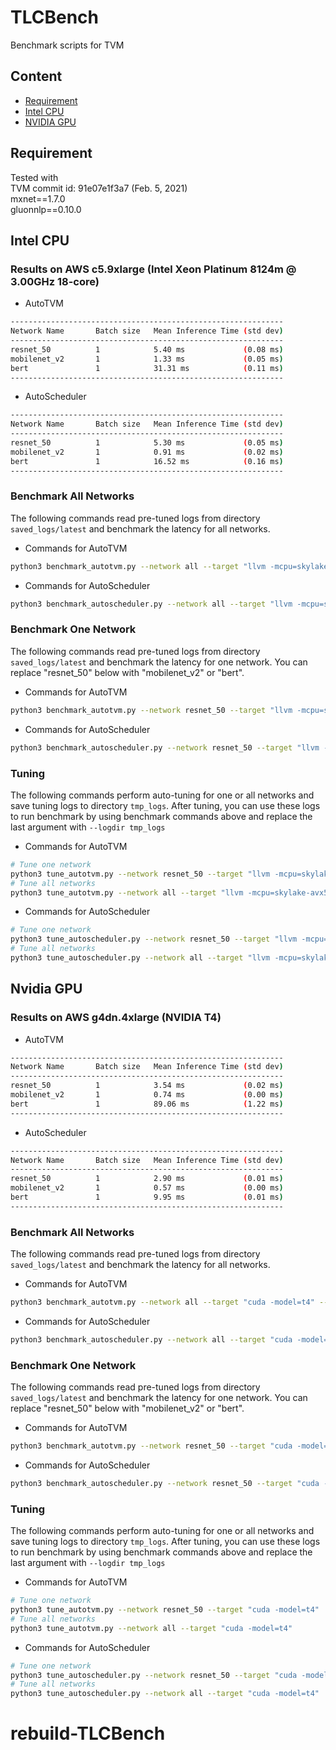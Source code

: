# TLCBench

Benchmark scripts for TVM

## Content
- [Requirement](#requirement)
- [Intel CPU](#intel-cpu)
- [NVIDIA GPU](#nvidia-gpu)


## Requirement
Tested with  
TVM commit id: 91e07e1f3a7 (Feb. 5, 2021)  
mxnet==1.7.0  
gluonnlp==0.10.0  

## Intel CPU

### Results on AWS c5.9xlarge (Intel Xeon Platinum 8124m @ 3.00GHz 18-core)
- AutoTVM
```bash
-------------------------------------------------------------
Network Name       Batch size   Mean Inference Time (std dev)
-------------------------------------------------------------
resnet_50          1            5.40 ms             (0.08 ms)
mobilenet_v2       1            1.33 ms             (0.05 ms)
bert               1            31.31 ms            (0.11 ms)
-------------------------------------------------------------
```

- AutoScheduler
```bash
-------------------------------------------------------------
Network Name       Batch size   Mean Inference Time (std dev)
-------------------------------------------------------------
resnet_50          1            5.30 ms             (0.05 ms)
mobilenet_v2       1            0.91 ms             (0.02 ms)
bert               1            16.52 ms            (0.16 ms)
-------------------------------------------------------------
```


### Benchmark All Networks
The following commands read pre-tuned logs from directory `saved_logs/latest` and benchmark the latency for all networks.

- Commands for AutoTVM
```bash
python3 benchmark_autotvm.py --network all --target "llvm -mcpu=skylake-avx512 -model=platinum-8124m" --logdir saved_logs/latest
```

- Commands for AutoScheduler
```bash
python3 benchmark_autoscheduler.py --network all --target "llvm -mcpu=skylake-avx512 -model=platinum-8124m" --logdir saved_logs/latest
```

### Benchmark One Network
The following commands read pre-tuned logs from directory `saved_logs/latest` and benchmark the latency for one network.
You can replace "resnet_50" below with "mobilenet_v2" or "bert".

- Commands for AutoTVM
```bash
python3 benchmark_autotvm.py --network resnet_50 --target "llvm -mcpu=skylake-avx512 -model=platinum-8124m" --logdir saved_logs/latest
```

- Commands for AutoScheduler
```bash
python3 benchmark_autoscheduler.py --network resnet_50 --target "llvm -mcpu=skylake-avx512 -model=platinum-8124m"  --logdir saved_logs/latest
```

### Tuning
The following commands perform auto-tuning for one or all networks and save tuning logs to directory `tmp_logs`.
After tuning, you can use these logs to run benchmark by using benchmark commands above and replace the last argument with `--logdir tmp_logs`

- Commands for AutoTVM
```bash
# Tune one network
python3 tune_autotvm.py --network resnet_50 --target "llvm -mcpu=skylake-avx512 -model=platinum-8124m"
# Tune all networks
python3 tune_autotvm.py --network all --target "llvm -mcpu=skylake-avx512 -model=platinum-8124m"
```

- Commands for AutoScheduler
```bash
# Tune one network
python3 tune_autoscheduler.py --network resnet_50 --target "llvm -mcpu=skylake-avx512 -model=platinum-8124m"
# Tune all networks
python3 tune_autoscheduler.py --network all --target "llvm -mcpu=skylake-avx512 -model=platinum-8124m"
```

## Nvidia GPU

### Results on AWS g4dn.4xlarge (NVIDIA T4)
- AutoTVM
```bash
-------------------------------------------------------------
Network Name       Batch size   Mean Inference Time (std dev)
-------------------------------------------------------------
resnet_50          1            3.54 ms             (0.02 ms)
mobilenet_v2       1            0.74 ms             (0.00 ms)
bert               1            89.06 ms            (1.22 ms)
-------------------------------------------------------------
```

- AutoScheduler
```bash
-------------------------------------------------------------
Network Name       Batch size   Mean Inference Time (std dev)
-------------------------------------------------------------
resnet_50          1            2.90 ms             (0.01 ms)
mobilenet_v2       1            0.57 ms             (0.00 ms)
bert               1            9.95 ms             (0.01 ms)
-------------------------------------------------------------
```


### Benchmark All Networks
The following commands read pre-tuned logs from directory `saved_logs/latest` and benchmark the latency for all networks.

- Commands for AutoTVM
```bash
python3 benchmark_autotvm.py --network all --target "cuda -model=t4" --logdir saved_logs/latest
```

- Commands for AutoScheduler
```bash
python3 benchmark_autoscheduler.py --network all --target "cuda -model=t4" --logdir saved_logs/latest
```

### Benchmark One Network
The following commands read pre-tuned logs from directory `saved_logs/latest` and benchmark the latency for one network.
You can replace "resnet_50" below with "mobilenet_v2" or "bert".

- Commands for AutoTVM
```bash
python3 benchmark_autotvm.py --network resnet_50 --target "cuda -model=t4" --logdir saved_logs/latest
```

- Commands for AutoScheduler
```bash
python3 benchmark_autoscheduler.py --network resnet_50 --target "cuda -model=t4"  --logdir saved_logs/latest
```

### Tuning
The following commands perform auto-tuning for one or all networks and save tuning logs to directory `tmp_logs`.
After tuning, you can use these logs to run benchmark by using benchmark commands above and replace the last argument with `--logdir tmp_logs`

- Commands for AutoTVM
```bash
# Tune one network
python3 tune_autotvm.py --network resnet_50 --target "cuda -model=t4"
# Tune all networks
python3 tune_autotvm.py --network all --target "cuda -model=t4"
```

- Commands for AutoScheduler
```bash
# Tune one network
python3 tune_autoscheduler.py --network resnet_50 --target "cuda -model=t4"
# Tune all networks
python3 tune_autoscheduler.py --network all --target "cuda -model=t4"
```

# rebuild-TLCBench
